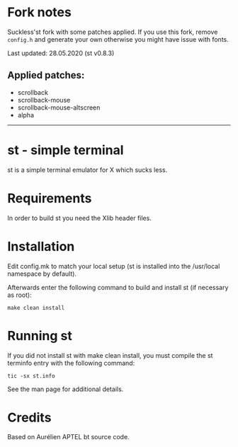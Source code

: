 # Fork notes
Suckless'st fork with some patches applied.
If you use this fork, remove `config.h` and generate your own otherwise you might have issue with fonts.  

Last updated: 28.05.2020 (st v0.8.3)  
## Applied patches: 

 - scrollback
 - scrollback-mouse
 - scrollback-mouse-altscreen
 - alpha

----------

# st - simple terminal
st is a simple terminal emulator for X which sucks less.


# Requirements
In order to build st you need the Xlib header files.


# Installation
Edit config.mk to match your local setup (st is installed into
the /usr/local namespace by default).

Afterwards enter the following command to build and install st (if
necessary as root):

    make clean install


# Running st
If you did not install st with make clean install, you must compile
the st terminfo entry with the following command:

    tic -sx st.info

See the man page for additional details.

# Credits
Based on Aurélien APTEL <aurelien dot aptel at gmail dot com> bt source code.

